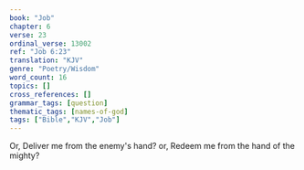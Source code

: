 ```yaml
---
book: "Job"
chapter: 6
verse: 23
ordinal_verse: 13002
ref: "Job 6:23"
translation: "KJV"
genre: "Poetry/Wisdom"
word_count: 16
topics: []
cross_references: []
grammar_tags: [question]
thematic_tags: [names-of-god]
tags: ["Bible","KJV","Job"]
---
```

Or, Deliver me from the enemy's hand? or, Redeem me from the hand of the mighty?
